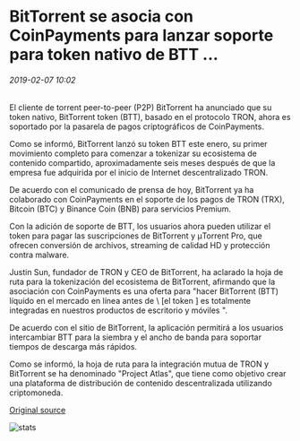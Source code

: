 # BitTorrent se asocia con CoinPayments para lanzar soporte para token nativo de BTT ...

###### 2019-02-07 10:02

El cliente de torrent peer-to-peer (P2P) BitTorrent ha anunciado que su token nativo, BitTorrent token (BTT), basado en el protocolo TRON, ahora es soportado por la pasarela de pagos criptográficos de CoinPayments.

Como se informó, BitTorrent lanzó su token BTT este enero, su primer movimiento completo para comenzar a tokenizar su ecosistema de contenido compartido, aproximadamente seis meses después de que la empresa fue adquirida por el inicio de Internet descentralizado TRON.

De acuerdo con el comunicado de prensa de hoy, BitTorrent ya ha colaborado con CoinPayments en el soporte de los pagos de TRON (TRX), Bitcoin (BTC) y Binance Coin (BNB) para servicios Premium.

Con la adición de soporte de BTT, los usuarios ahora pueden utilizar el token para pagar las suscripciones de BitTorrent y μTorrent Pro, que ofrecen conversión de archivos, streaming de calidad HD y protección contra malware.

Justin Sun, fundador de TRON y CEO de BitTorrent, ha aclarado la hoja de ruta para la tokenización del ecosistema de BitTorrent, afirmando que la asociación con CoinPayments es una oferta para "hacer BitTorrent (BTT) líquido en el mercado en línea antes de \ [el token \] es totalmente integradas en nuestros productos de escritorio y móviles ".

De acuerdo con el sitio de BitTorrent, la aplicación permitirá a los usuarios intercambiar BTT para la siembra y el ancho de banda para soportar tiempos de descarga más rápidos.

Como se informó, la hoja de ruta para la integración mutua de TRON y BitTorrent se ha denominado "Project Atlas", que tiene como objetivo crear una plataforma de distribución de contenido descentralizada utilizando criptomoneda.

[Original source](https://cointelegraph.com/news/bittorrent-partners-with-coinpayments-to-launch-support-for-native-btt-token)

![stats](https://c.statcounter.com/11760860/0/a89fa40b/1/ "stats")